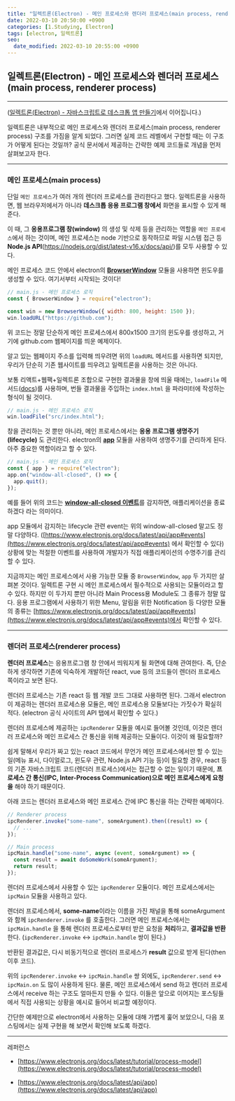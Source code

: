 ```yaml
---
title: "일렉트론(Electron) - 메인 프로세스와 렌더러 프로세스(main process, renderer process)"
date: 2022-03-10 20:50:00 +0900
categories: [1.Studying, Electron]
tags: [electron, 일렉트론]
seo:
  date_modified: 2022-03-10 20:55:00 +0900
---
```


## **일렉트론(Electron) - 메인 프로세스와 렌더러 프로세스(main process, renderer process)**

---

([일렉트론(Electron) - 자바스크립트로 데스크톱 앱 만들기](https://chanhuiseok.github.io/posts/electron-1/)에서 이어집니다.)

일렉트론은 내부적으로 메인 프로세스와 렌더러 프로세스(main process, renderer process) 구조를 가짐을 알게 되었다. 그러면 실제 코드 레벨에서 구현할 때는 이 구조가 어떻게 된다는 것일까? 공식 문서에서 제공하는 간략한 예제 코드들로 개념을 먼저 살펴보고자 한다.

---

### **메인 프로세스(main process)**

단일 `메인 프로세스`가 여러 개의 렌더러 프로세스를 관리한다고 했다. 일렉트론을 사용하면, 웹 브라우저에서가 아니라 **데스크톱 응용 프로그램 창에서** 화면을 표시할 수 있게 해 준다.

이 때, 그 **응용프로그램 창(window)** 의 생성 및 삭제 등을 관리하는 역할을 `메인 프로세스`에서 하는 것이며, 메인 프로세스는 node 기반으로 동작하므로 파일 시스템 접근 등 **Node.js API**(https://nodejs.org/dist/latest-v16.x/docs/api/)를 모두 사용할 수 있다.

메인 프로세스 코드 안에서 electron의 [**BrowserWindow**](https://www.electronjs.org/docs/latest/api/browser-window) 모듈을 사용하면 윈도우를 생성할 수 있다. 여기서부터 시작되는 것이다!

```js
// main.js - 메인 프로세스 로직
const { BrowserWindow } = require("electron");

const win = new BrowserWindow({ width: 800, height: 1500 });
win.loadURL("https://github.com");
```

위 코드는 정말 단순하게 메인 프로세스에서 800x1500 크기의 윈도우를 생성하고, 거기에 github.com 웹페이지를 띄운 예제이다.

알고 있는 웹페이지 주소를 입력해 띄우려면 위의 `loadURL` 메서드를 사용하면 되지만, 우리가 단순히 기존 웹사이트를 띄우려고 일렉트론을 사용하는 것은 아니다.

보통 리액트+웹팩+일렉트론 조합으로 구현한 결과물을 창에 띄울 때에는, `loadFile` 메서드([docs](https://www.electronjs.org/docs/latest/api/web-contents#contentsloadfilefilepath-options))를 사용하며, 번들 결과물을 주입하는 `index.html` 을 파라미터에 작성하는 형식이 될 것이다.

```js
// main.js - 메인 프로세스 로직
win.loadFile("src/index.html");
```

창을 관리하는 것 뿐만 아니라, 메인 프로세스에서는 **응용 프로그램 생명주기(lifecycle)** 도 관리한다. electron의 **[app](https://www.electronjs.org/docs/latest/api/app)** 모듈을 사용하여 생명주기를 관리하게 된다. 아주 중요한 역할이라고 할 수 있다.

```js
// main.js - 메인 프로세스 로직
const { app } = require("electron");
app.on("window-all-closed", () => {
  app.quit();
});
```

예를 들어 위의 코드는 [**window-all-closed 이벤트**](https://www.electronjs.org/docs/latest/api/app#event-window-all-closed)를 감지하면, 애플리케이션을 종료하겠다 라는 의미이다.

app 모듈에서 감지하는 lifecycle 관련 event는 위의 window-all-closed 말고도 정말 다양하다. ([https://www.electronjs.org/docs/latest/api/app#events](https://www.electronjs.org/docs/latest/api/app#events) 에서 확인할 수 있다) 상황에 맞는 적절한 이벤트를 사용하여 개발자가 직접 애플리케이션의 수명주기를 관리할 수 있다.

지금까지는 메인 프로세스에서 사용 가능한 모듈 중 `BrowserWindow`, `app` 두 가지만 살펴본 것이다. 일렉트론 구현 시 메인 프로세스에서 필수적으로 사용되는 모듈이라고 할 수 있다. 하지만 이 두가지 뿐만 아니라 Main Process용 Module도 그 종류가 정말 많다. 응용 프로그램에서 사용하기 위한 Menu, 알림을 위한 Notification 등 다양한 모듈의 종류는 [https://www.electronjs.org/docs/latest/api/app#events](https://www.electronjs.org/docs/latest/api/app#events)에서 확인할 수 있다.

---

### **렌더러 프로세스(renderer process)**

**렌더러 프로세스**는 응용프로그램 창 안에서 띄워지게 될 화면에 대해 관여한다. 즉, 단순하게 생각하면 기존에 익숙하게 개발하던 react, vue 등의 코드들이 렌더러 프로세스 쪽이라고 보면 된다.

렌더러 프로세스는 기존 react 등 웹 개발 코드 그대로 사용하면 된다. 그래서 electron이 제공하는 렌더러 프로세스용 모듈은, 메인 프로세스용 모듈보다는 가짓수가 확실히 적다. (electron 공식 사이트의 API 탭에서 확인할 수 있다.)

렌더러 프로세스에 제공하는 `ipcRenderer` 모듈을 예시로 들어볼 것인데, 이것은 렌더러 프로세스와 메인 프로세스 간 통신을 위해 제공하는 모듈이다. 이것이 왜 필요할까?

쉽게 말해서 우리가 짜고 있는 react 코드에서 무언가 메인 프로세스에서만 할 수 있는 일(메뉴 표시, 다이얼로그, 윈도우 관련, Node.js API 기능 등)이 필요할 경우, react 등의 기존 자바스크립트 코드(렌더러 프로세스)에서는 접근할 수 없는 일이기 때문에, **프로세스 간 통신(IPC, Inter-Process Communication)으로 메인 프로세스에게 요청을** 해야 하기 때문이다.

아래 코드는 렌더러 프로세스와 메인 프로세스 간에 IPC 통신을 하는 간략한 예제이다.

```js
// Renderer process
ipcRenderer.invoke("some-name", someArgument).then((result) => {
  // ...
});

// Main process
ipcMain.handle("some-name", async (event, someArgument) => {
  const result = await doSomeWork(someArgument);
  return result;
});
```

렌더러 프로세스에서 사용할 수 있는 `ipcRenderer` 모듈이다. 메인 프로세스에서는 `ipcMain` 모듈을 사용하고 있다.

렌더러 프로세스에서, **some-name**이라는 이름을 가진 채널을 통해 someArgument와 함께 `ipcRenderer.invoke` 를 호출한다. 그러면 메인 프로세스에서는 `ipcMain.handle` 을 통해 렌더러 프로세스로부터 받은 요청을 **처리**하고, **결과값을 반환**한다. (`ipcRenderer.invoke` <-> `ipcMain.handle` 쌍이 된다.)

반환된 결과값은, 다시 비동기적으로 렌더러 프로세스가 **result** 값으로 받게 된다(then 이후 코드).

위의 `ipcRenderer.invoke` <-> `ipcMain.handle` 쌍 외에도, `ipcRenderer.send` <-> `ipcMain.on` 도 많이 사용하게 된다. 물론, 메인 프로세스에서 send 하고 렌더러 프로세스에서 receive 하는 구조도 얼마든지 만들 수 있다. 이들은 앞으로 이어지는 포스팅들에서 직접 사용되는 상황을 예시로 들어서 비교할 예정이다.

간단한 예제만으로 electron에서 사용하는 모듈에 대해 가볍게 훑어 보았으니, 다음 포스팅에서는 실제 구현을 해 보면서 확인해 보도록 하겠다.

---

레퍼런스

- [https://www.electronjs.org/docs/latest/tutorial/process-model](https://www.electronjs.org/docs/latest/tutorial/process-model)

- [https://www.electronjs.org/docs/latest/api/app](https://www.electronjs.org/docs/latest/api/app)
